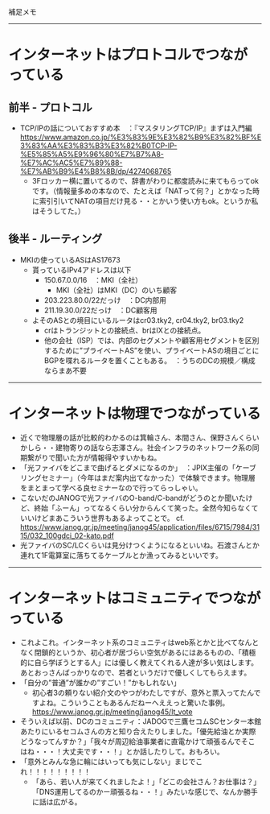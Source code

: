 
補足メモ

---

# インターネットはプロトコルでつながっている

## 前半 - プロトコル

* TCP/IPの話についておすすめ本　：『マスタリングTCP/IP』まずは入門編 <https://www.amazon.co.jp/%E3%83%9E%E3%82%B9%E3%82%BF%E3%83%AA%E3%83%B3%E3%82%B0TCP-IP-%E5%85%A5%E9%96%80%E7%B7%A8-%E7%AC%AC5%E7%89%88-%E7%AB%B9%E4%B8%8B/dp/4274068765>
    * 3Fロッカー横に置いてるので、辞書がわりに都度読みに来てもらってokです。（情報量多めの本なので、たとえば「NATって何？」とかなった時に索引引いてNATの項目だけ見る・・とかいう使い方もok。というか私はそうしてた。）

## 後半 - ルーティング

* MKIの使っているASはAS17673
    * 貰っているIPv4アドレスは以下
        * 150.67.0.0/16　：MKI（全社）
            * MKI（全社）はMKI（DC）のいち顧客
        * 203.223.80.0/22だっけ　：DC内部用
        * 211.19.30.0/22だっけ　：DC顧客用
    * よそのASとの境目にいるルータはcr03.tky2, cr04.tky2, br03.tky2
        * crはトランジットとの接続点、brはIXとの接続点。
        * 他の会社（ISP）では、内部のセグメントや顧客用セグメントを区別するために”プライベートAS”を使い、プライベートASの境目ごとにBGPを喋れるルータを置くこともある。　：うちのDCの規模／構成ならまあ不要

---

# インターネットは物理でつながっている

* 近くで物理層の話が比較的わかるのは箕輪さん、本間さん、保野さんくらいかしら・・建物寄りの話なら志澤さん。社会インフラのネットワーク系の同期繋がりで聞いた方が情報得やすいかもね。
* 「光ファイバをどこまで曲げるとダメになるのか」　：JPIX主催の「ケーブリングセミナー」（今年はまだ案内出てなかった）で体験できます。物理層をまとまって学べる良セミナーなので行ってらっしゃい。
* こないだのJANOGで光ファイバのO-band/C-bandがどうのとか聞いたけど、終始「ふーん」ってなるくらい分からんくて笑った。全然今知らなくていいけどまあこういう世界もあるよってことで。 cf. <https://www.janog.gr.jp/meeting/janog45/application/files/6715/7984/3115/032_100gdci_02-kato.pdf>
* 光ファイバのSC/LCくらいは見分けつくようになるといいね。石渡さんとか連れて1F電算室に落ちてるケーブルとか漁ってみるといいです。

---

# インターネットはコミュニティでつながっている

* これよこれ。インターネット系のコミュニティはweb系とかと比べてなんとなく閉鎖的というか、初心者が居づらい空気があるにはあるものの、「積極的に自ら学ぼうとする人」には優しく教えてくれる人達が多い気はします。あとおっさんばっかりなので、若者というだけで優しくしてもらえます。
* 「自分の”普通”が誰かの”すごい！”かもしれない」
    * 初心者3の頼りない紹介文のやつがわたしですが、意外と票入ってたんですよね。こういうこともあるんだねーへええっと驚いた事例。 <https://www.janog.gr.jp/meeting/janog45/lt_vote>
* そういえば以前、DCのコミュニティ：JADOGで三鷹セコムSCセンター本館あたりにいるセコムさんの方と知り合えたりしました。「優先給油とか実際どうなってんすか？」「我々が周辺給油事業者に直電かけて頑張るんでそこはね・・・！大丈夫です・・！」とか話したりして。おもろい。
* 「意外とみんな急に輪にはいっても気にしない」まじでこれ！！！！！！！！！
    * 「あら、若い人が来てくれましたよ！」「どこの会社さん？お仕事は？」「DNS運用してるのかー頑張るね・・！」みたいな感じで、なんか勝手に話は広がる。